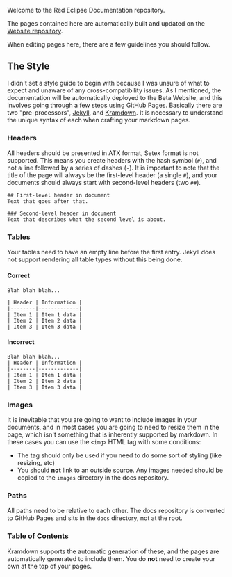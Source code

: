 Welcome to the Red Eclipse Documentation repository.

The pages contained here are automatically built and updated on the [Website repository](https://github.com/red-eclipse/red-eclipse.github.io).

When editing pages here, there are a few guidelines you should follow.

## The Style
I didn't set a style guide to begin with because I was unsure of what to expect and unaware of any cross-compatibility issues. As I mentioned, the documentation will be automatically deployed to the Beta Website, and this involves going through a few steps using 
GitHub Pages. Basically there are two "pre-processors", [Jekyll](https://jekyllrb.com/docs/home/), and [Kramdown](https://kramdown.gettalong.org/syntax.html). It is necessary to understand the unique syntax of each when crafting your markdown pages.

### Headers
All headers should be presented in ATX format, Setex format is not supported. This means you create headers with the hash symbol (`#`), and not a line followed by a series of dashes (`-`). It is important to note that the title of the page will always be the 
first-level header (a single `#`), and your documents should always start with second-level headers (two `##`).

```
## First-level header in document
Text that goes after that.

### Second-level header in document
Text that describes what the second level is about.
```

### Tables
Your tables need to have an empty line before the first entry. Jekyll does not support rendering all table types without this being done.

#### Correct
```
Blah blah blah...

| Header | Information |
|--------|-------------|
| Item 1 | Item 1 data |
| Item 2 | Item 2 data |
| Item 3 | Item 3 data |
```

#### Incorrect
```
Blah blah blah...
| Header | Information |
|--------|-------------|
| Item 1 | Item 1 data |
| Item 2 | Item 2 data |
| Item 3 | Item 3 data |
```

### Images
It is inevitable that you are going to want to include images in your documents, and in most cases you are going to need to resize them in the page, which isn't something that is inherently supported by markdown. In these cases you can use the `<img>` HTML tag 
with some conditions:

- The tag should only be used if you need to do some sort of styling (like resizing, etc)
- You should **not** link to an outside source. Any images needed should be copied to the `images` directory in the docs repository.

### Paths
All paths need to be relative to each other. The docs repository is converted to GitHub Pages and sits in the `docs` directory, not at the root.

### Table of Contents
Kramdown supports the automatic generation of these, and the pages are automatically generated to include them. You do **not** need to create your own at the top of your pages.

